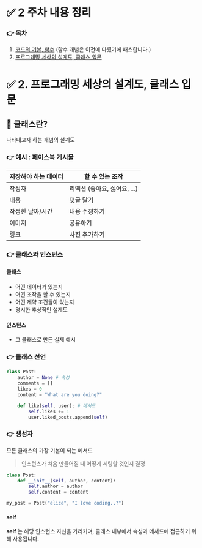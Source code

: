 # ✅ 2 주차 내용 정리

### 👉 목차
1. [코드의 기본, 함수]() (함수 개념은 이전에 다뤘기에 패스합니다.)
2. [프로그래밍 세상의 설계도, 클래스 입문](#2-프로그래밍-세상의-설계도-클래스-입문)


# ✅ 2. 프로그래밍 세상의 설계도, 클래스 입문


## 📌 클래스란?
나타내고자 하는 개념의 설계도


### 👉 예시 : 페이스북 게시물 
|저장해야 하는 데이터|할 수 있는 조작|
|------------------|--------------|
|작성자|리액션 (좋아요, 싫어요, ...)|
|내용|댓글 달기|
|작성한 날짜/시간|내용 수정하기|
|이미지|공유하기|
|링크|사진 추가하기|


### 👉 클래스와 인스턴스
#### 클래스
- 어떤 데이터가 있는지
- 어떤 조작을 할 수 있는지
- 어떤 제약 조건들이 있는지
- 명시한 추상적인 설계도

#### 인스턴스
- 그 클래스로 만든 실제 예시


### 👉 클래스 선언
```python
class Post:
    author = None # 속성
    comments = []
    likes = 0
    content = "What are you doing?"

    def like(self, user): # 메서드
        self.likes += 1
        user.liked_posts.append(self)
```


### 👉 생성자
모든 클래스의 가장 기본이 되는 메서드

> 인스턴스가 처음 만들어질 때 어떻게 세팅할 것인지 결정

```python
class Post:
    def __init__(self, author, content):
        self.author = author
        self.content = content

my_post = Post("elice", "I love coding..?")
```

#### self
**self** 는 해당 인스턴스 자신을 가리키며, 클래스 내부에서 속성과 메서드에 접근하기 위해 사용됩니다.

